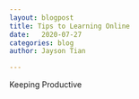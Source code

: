 ```yaml
---
layout: blogpost
title: Tips to Learning Online
date:   2020-07-27
categories: blog
author: Jayson Tian

---
```


Keeping Productive